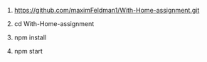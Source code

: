 1. https://github.com/maximFeldman1/With-Home-assignment.git

2. cd With-Home-assignment

3. npm install

4. npm start
